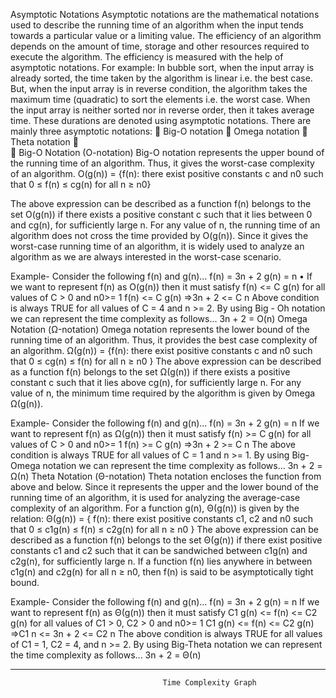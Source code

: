 Asymptotic Notations
Asymptotic notations are the mathematical notations used to describe the running time of an algorithm when the input tends towards a particular value or a limiting value.
The efficiency of an algorithm depends on the amount of time, storage and other resources required to execute the algorithm. The efficiency is measured with the help of asymptotic notations.
For example: In bubble sort, when the input array is already sorted, the time taken by the algorithm is linear i.e. the best case.
But, when the input array is in reverse condition, the algorithm takes the maximum time (quadratic) to sort the elements i.e. the worst case.
When the input array is neither sorted nor in reverse order, then it takes average time. These durations are denoted using asymptotic notations.
There are mainly three asymptotic notations:
	Big-O notation
	Omega notation
	Theta notation
	
	Big-O Notation (O-notation)
Big-O notation represents the upper bound of the running time of an algorithm. Thus, it gives the worst-case complexity of an algorithm.
O(g(n)) = {f(n): there exist positive constants c and n0
            such that 0 ≤ f(n) ≤ cg(n) for all n ≥ n0}

The above expression can be described as a function f(n) belongs to the set O(g(n)) if there exists a positive constant c such that it lies between 0 and cg(n), for sufficiently large n.
For any value of n, the running time of an algorithm does not cross the time provided by O(g(n)).
Since it gives the worst-case running time of an algorithm, it is widely used to analyze an algorithm as we are always interested in the worst-case scenario.
 
Example-
Consider the following f(n) and g(n)...
f(n) = 3n + 2
g(n) = n
•	If we want to represent f(n) as O(g(n)) then it must satisfy f(n) <= C g(n) for all values of C > 0 and n0>= 1
f(n) <= C g(n)
⇒3n + 2 <= C n
Above condition is always TRUE for all values of C = 4 and n >= 2.
By using Big - Oh notation we can represent the time complexity as follows...
3n + 2 = O(n)
Omega Notation (Ω-notation)
Omega notation represents the lower bound of the running time of an algorithm. Thus, it provides the best case complexity of an algorithm.
Ω(g(n)) = {f(n): there exist positive constants c and n0 
            such that 0 ≤ cg(n) ≤ f(n) for all n ≥ n0 }
The above expression can be described as a function f(n) belongs to the set Ω(g(n)) if there exists a positive constant c such that it lies above cg(n), for sufficiently large n.
For any value of n, the minimum time required by the algorithm is given by Omega Ω(g(n)).
 
Example-
Consider the following f(n) and g(n)...
f(n) = 3n + 2
g(n) = n
If we want to represent f(n) as Ω(g(n)) then it must satisfy f(n) >= C g(n) for all values of C > 0 and n0>= 1
f(n) >= C g(n)
⇒3n + 2 >= C n
The above condition is always TRUE for all values of C = 1 and n >= 1.
By using Big-Omega notation we can represent the time complexity as follows...
3n + 2 = Ω(n)
Theta Notation (Θ-notation)
Theta notation encloses the function from above and below. Since it represents the upper and the lower bound of the running time of an algorithm, it is used for analyzing the average-case complexity of an algorithm.
For a function g(n), Θ(g(n)) is given by the relation:
Θ(g(n)) = { f(n): there exist positive constants c1, c2 and n0
            such that 0 ≤ c1g(n) ≤ f(n) ≤ c2g(n) for all n ≥ n0 }
The above expression can be described as a function f(n) belongs to the set Θ(g(n)) if there exist positive constants c1 and c2 such that it can be sandwiched between c1g(n) and c2g(n), for sufficiently large n.
If a function f(n) lies anywhere in between c1g(n) and c2g(n) for all n ≥ n0, then f(n) is said to be asymptotically tight bound.
 
Example-
Consider the following f(n) and g(n)...
f(n) = 3n + 2
g(n) = n
If we want to represent f(n) as Θ(g(n)) then it must satisfy C1 g(n) <= f(n) <= C2 g(n) for all values of C1 > 0, C2 > 0 and n0>= 1
C1 g(n) <= f(n) <= C2 g(n)
⇒C1 n <= 3n + 2 <= C2 n
The above condition is always TRUE for all values of C1 = 1, C2 = 4, and n >= 2.
By using Big-Theta notation we can represent the time complexity as follows...
3n + 2 = Θ(n) 	

--------------------------------------------------------------------------------------------------------
 
                                      Time Complexity Graph 

